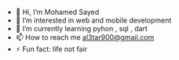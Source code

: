 - 👋 Hi, I’m Mohamed Sayed
- 👀 I’m interested in web and mobile development
- 🌱 I’m currently learning pyhon , sql , dart
- 📫 How to reach me al3tar900@gmail.com
- ⚡ Fun fact: life not fair

<!---
Mohamed-sayed118/Mohamed-sayed118 is a ✨ special ✨ repository because its `README.md` (this file) appears on your GitHub profile.
You can click the Preview link to take a look at your changes.
--->
